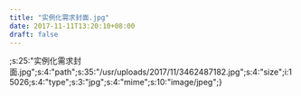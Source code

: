 ```yaml
---
title: "实例化需求封面.jpg"
date: 2017-11-11T13:20:10+08:00
draft: false
---
```

;s:25:"实例化需求封面.jpg";s:4:"path";s:35:"/usr/uploads/2017/11/3462487182.jpg";s:4:"size";i:15026;s:4:"type";s:3:"jpg";s:4:"mime";s:10:"image/jpeg";}
